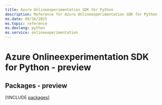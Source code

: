 ```yaml
---
title: Azure Onlineexperimentation SDK for Python
description: Reference for Azure Onlineexperimentation SDK for Python
ms.date: 09/16/2025
ms.topic: reference
ms.devlang: python
ms.service: onlineexperimentation
---
```

# Azure Onlineexperimentation SDK for Python - preview
## Packages - preview
[!INCLUDE [packages](onlineexperimentation-index.md)]